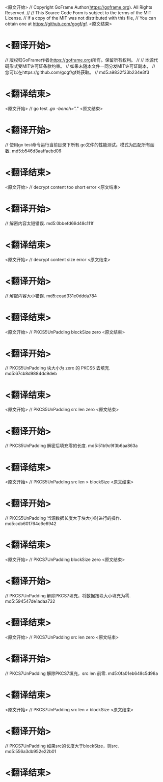 
<原文开始>
// Copyright GoFrame Author(https://goframe.org). All Rights Reserved.
//
// This Source Code Form is subject to the terms of the MIT License.
// If a copy of the MIT was not distributed with this file,
// You can obtain one at https://github.com/gogf/gf.
<原文结束>

# <翻译开始>
// 版权归GoFrame作者(https://goframe.org)所有。保留所有权利。
//
// 本源代码形式受MIT许可证条款约束。
// 如果未随本文件一同分发MIT许可证副本，
// 您可以在https://github.com/gogf/gf处获取。
// md5:a9832f33b234e3f3
# <翻译结束>


<原文开始>
// go test *.go -bench=".*"
<原文结束>

# <翻译开始>
// 使用go test命令运行当前目录下所有.go文件的性能测试，模式为匹配所有函数. md5:b546d3aaffaebd06
# <翻译结束>


<原文开始>
// decrypt content too short error
<原文结束>

# <翻译开始>
// 解密内容太短错误. md5:0bbefd69d48c111f
# <翻译结束>


<原文开始>
// decrypt content size error
<原文结束>

# <翻译开始>
// 解密内容大小错误. md5:cead331e0ddda784
# <翻译结束>


<原文开始>
// PKCS5UnPadding blockSize zero
<原文结束>

# <翻译开始>
// PKCS5UnPadding 块大小为 zero 的 PKCS5 去填充. md5:67cb8d9884dc9deb
# <翻译结束>


<原文开始>
// PKCS5UnPadding src len zero
<原文结束>

# <翻译开始>
// PKCS5UnPadding 解密后填充零的长度. md5:51b9c9f3b6aa863a
# <翻译结束>


<原文开始>
// PKCS5UnPadding src len > blockSize
<原文结束>

# <翻译开始>
// PKCS5UnPadding 当源数据长度大于块大小时进行的操作. md5:cdb601764c6e6942
# <翻译结束>


<原文开始>
// PKCS7UnPadding blockSize zero
<原文结束>

# <翻译开始>
// PKCS7UnPadding 解除PKCS7填充，将数据按块大小填充为零. md5:594547de1adaa732
# <翻译结束>


<原文开始>
// PKCS7UnPadding src len zero
<原文结束>

# <翻译开始>
// PKCS7UnPadding 解除PKCS7填充，src len 前零. md5:0fa01eb648c5d98a
# <翻译结束>


<原文开始>
// PKCS7UnPadding src len > blockSize
<原文结束>

# <翻译开始>
// PKCS7UnPadding 如果src的长度大于blockSize，则src. md5:556a3db952e22b01
# <翻译结束>

